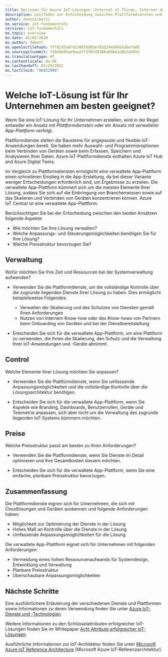 ```yaml
---
title: Optionen für Azure IoT-Lösungen (Internet of Things, Internet der Dinge)
description: Leitfaden zur Entscheidung zwischen Plattformdiensten und der verwalteten App-Plattform beim Erstellen einer IoT-Lösung. Bei der Variante mit Plattformdiensten werden Dienste wie IoT Hub und Digital Twins als Bausteine verwendet. Bei der Variante mit der verwalteten App-Plattform wird IoT Central verwendet, um einen schnellen Einstieg zu ermöglichen.
author: dominicbetts
ms.service: iot-fundamentals
services: iot-fundamentals
ms.topic: overview
ms.date: 02/05/2020
ms.author: dobett
ms.openlocfilehash: 7ff8193e87d138878d95e783d144d445436e7a08
ms.sourcegitcommit: f28ebb95ae9aaaff3f87d8388a09b41e0b3445b5
ms.translationtype: HT
ms.contentlocale: de-DE
ms.lasthandoff: 03/29/2021
ms.locfileid: "96452996"
---
```

# <a name="what-is-the-right-iot-solution-for-your-business"></a>Welche IoT-Lösung ist für Ihr Unternehmen am besten geeignet?

Wenn Sie eine IoT-Lösung für Ihr Unternehmen erstellen, wird in der Regel entweder ein Ansatz mit *Plattformdiensten* oder ein Ansatz mit *verwalteter App-Plattform* verfolgt.

Plattformdienste stellen die Bausteine für angepasste und flexible IoT-Anwendungen bereit. Sie haben mehr Auswahl- und Programmieroptionen beim Verbinden von Geräten sowie beim Erfassen, Speichern und Analysieren Ihrer Daten. Azure IoT-Plattformdienste enthalten Azure IoT Hub and Azure Digital Twins.

Im Vergleich zu Plattformdiensten ermöglicht eine verwaltete App-Plattform einen schnelleren Einstieg in die App-Erstellung, da bei dieser Variante weniger Entscheidungen erforderlich sind, um Ergebnisse zu erzielen. Die verwaltete App-Plattform kümmert sich um die meisten Elemente Ihrer Lösung, sodass Sie sich auf die Einbringung von Branchenwissen sowie auf das Skalieren und Verbinden von Geräten konzentrieren können. Azure IoT Central ist eine verwaltete App-Plattform.

Berücksichtigen Sie bei der Entscheidung zwischen den beiden Ansätzen folgende Aspekte:

- Wie möchten Sie Ihre Lösung verwalten?
- Welche Anpassungs- und Steuerungsmöglichkeiten benötigen Sie für Ihre Lösung?
- Welche Preisstruktur bevorzugen Sie?

## <a name="management"></a>Verwaltung

Wofür möchten Sie Ihre Zeit und Ressourcen bei der Systemverwaltung aufwenden? 

- Verwenden Sie die Plattformdienste, um die vollständige Kontrolle über die zugrunde liegenden Dienste Ihrer Lösung zu haben. Dies ermöglicht beispielsweise Folgendes:

    - Verwalten der Skalierung und des Schutzes von Diensten gemäß Ihren Anforderungen
    - Nutzen von internem Know-how oder des Know-hows von Partnern beim Onboarding von Geräten und bei der Dienstbereitstellung

- Entscheiden Sie sich für die verwaltete App-Plattform, um eine Plattform zu verwenden, die Ihnen die Skalierung, den Schutz und die Verwaltung Ihrer IoT-Anwendungen und -Geräte abnimmt.

## <a name="control"></a>Control

Welche Elemente Ihrer Lösung möchten Sie anpassen?

- Verwenden Sie die Plattformdienste, wenn Sie umfassende Anpassungsmöglichkeiten und die vollständige Kontrolle über die Lösungsarchitektur benötigen.

- Entscheiden Sie sich für die verwaltete App-Plattform, wenn Sie Aspekte wie Branding, Dashboards, Benutzerrollen, Geräte und Telemetrie anpassen, sich aber nicht um die Verwaltung des zugrunde liegenden IoT-Systems kümmern möchten.

## <a name="pricing"></a>Preise

Welche Preisstruktur passt am besten zu Ihren Anforderungen?

- Verwenden Sie die Plattformdienste, wenn Sie Dienste im Detail optimieren und Ihre Gesamtkosten steuern möchten.

- Entscheiden Sie sich für die verwaltete App-Plattform, wenn Sie eine einfache, planbare Preisstruktur bevorzugen.

## <a name="summary"></a>Zusammenfassung

Die Plattformdienste eignen sich für Unternehmen, die sich mit Cloudlösungen und Geräten auskennen und folgende Anforderungen haben:

- Möglichkeit zur Optimierung der Dienste in der Lösung
- Hohes Maß an Kontrolle über die Dienste in der Lösung
- Umfassende Anpassungsmöglichkeiten für die Lösung

Die verwaltete App-Plattform eignet sich für Unternehmen mit folgenden Anforderungen:

- Vermeidung eines hohen Ressourcenaufwands für Systemdesign, Entwicklung und Verwaltung
- Planbare Preisstruktur
- Überschaubare Anpassungsmöglichkeiten

## <a name="next-steps"></a>Nächste Schritte

Eine ausführlichere Erläuterung der verschiedenen Dienste und Plattformen sowie Informationen zu deren Verwendung finden Sie unter [Azure IoT-Dienste und -Technologien](iot-services-and-technologies.md).

Weitere Informationen zu den Schlüsselattributen erfolgreicher IoT-Lösungen finden Sie im Whitepaper [Acht Attribute erfolgreicher IoT-Lösungen](https://aka.ms/8attributes).

Ausführliche Informationen zur IoT-Architektur finden Sie unter [Microsoft Azure IoT Reference Architecture](/azure/architecture/reference-architectures/iot) (Microsoft Azure IoT-Referenzarchitektur).